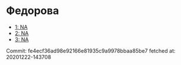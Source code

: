 # Федорова
- [1: NA](1.md)
- [2: NA](2.md)
- [3: NA](3.md)

Commit: fe4ecf36ad98e92166e81935c9a9978bbaa85be7
 fetched at: 20201222-143708
